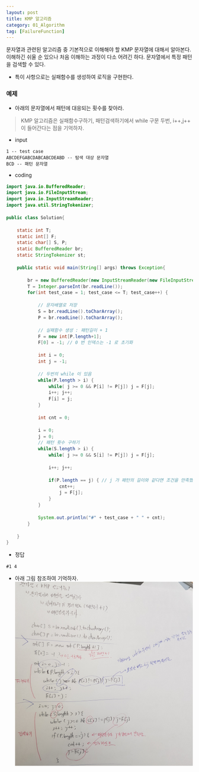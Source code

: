 ```yaml
---
layout: post
title: KMP 알고리즘
category: 01_Algorithm
tag: [FailureFunction]
---
```


문자열과 관련된 알고리즘 중 기본적으로 이해해야 할 KMP 문자열에 대해서 알아본다. 이해하긴 쉬울 순 있으나 처음 이해하는 과정이 다소 어려긴 하다. 문자열에서 특정 패턴을 검색할 수 있다.

- 특이 사항으로는 실패함수를 생성하여 로직을 구현한다.


### 예제
- 아래의 문자열에서 패턴에 대응되는 횟수를 찾아라.

 

> KMP 알고리즘은 실패함수구하기, 패턴검색하기에서 while 구문 두번, i++,j++ 이 들어간다는 점을 기억하자.



- input
```
1 -- test case
ABCDEFGABCDABCABCDEABD -- 탐색 대상 문자열
BCD -- 패턴 문자열
```

- coding

```java
import java.io.BufferedReader;
import java.io.FileInputStream;
import java.io.InputStreamReader;
import java.util.StringTokenizer;

public class Solution{
	
	static int T;
	static int[] F;
	static char[] S, P;
	static BufferedReader br;
	static StringTokenizer st;
	
	public static void main(String[] args) throws Exception{
		
		br = new BufferedReader(new InputStreamReader(new FileInputStream("C:\\sample_input.txt")));
		T = Integer.parseInt(br.readLine());
		for(int test_case = 1; test_case <= T; test_case++) {
			
			// 문자배열로 저장
			S = br.readLine().toCharArray();
			P = br.readLine().toCharArray();
			
			// 실패함수 생성 : 패턴길이 + 1
			F = new int[P.length+1];
			F[0] = -1; // 0 번 인덱스는 -1 로 초기화
			
			int i = 0;
			int j = -1;
			
			// 두번의 while 이 있음
			while(P.length > i) {
				while( j >= 0 && P[i] != P[j]) j = F[j];
				i++; j++;
				F[i] = j;
			}
			
			int cnt = 0;
			
			i = 0;
			j = 0;
			// 패턴 횟수 구하기
			while(S.length > i) {
				while( j >= 0 && S[i] != P[j]) j = F[j];
				
				i++; j++;
				
				if(P.length == j) { // j 가 패턴의 길이와 같다면 조건을 만족했으므로 카운트함.
					cnt++; 
					j = F[j];
				}
			}
			
			System.out.println("#" + test_case + " " + cnt);
		}
		
	}
}
```

- 정답
```
#1 4
```

- 아래 그림 참조하여 기억하자.
![kmp-example](/assets/images/kmp-summary.jpg)